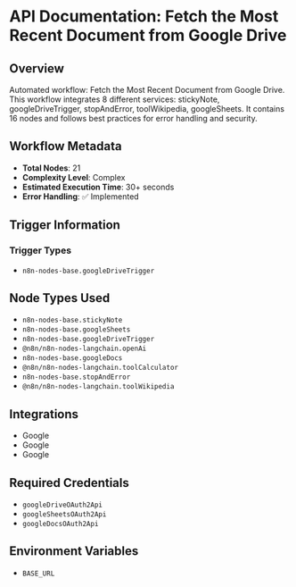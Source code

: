 # API Documentation: Fetch the Most Recent Document from Google Drive

## Overview
Automated workflow: Fetch the Most Recent Document from Google Drive. This workflow integrates 8 different services: stickyNote, googleDriveTrigger, stopAndError, toolWikipedia, googleSheets. It contains 16 nodes and follows best practices for error handling and security.

## Workflow Metadata
- **Total Nodes**: 21
- **Complexity Level**: Complex
- **Estimated Execution Time**: 30+ seconds
- **Error Handling**: ✅ Implemented

## Trigger Information
### Trigger Types
- `n8n-nodes-base.googleDriveTrigger`

## Node Types Used
- `n8n-nodes-base.stickyNote`
- `n8n-nodes-base.googleSheets`
- `n8n-nodes-base.googleDriveTrigger`
- `@n8n/n8n-nodes-langchain.openAi`
- `n8n-nodes-base.googleDocs`
- `@n8n/n8n-nodes-langchain.toolCalculator`
- `n8n-nodes-base.stopAndError`
- `@n8n/n8n-nodes-langchain.toolWikipedia`

## Integrations
- Google
- Google
- Google

## Required Credentials
- `googleDriveOAuth2Api`
- `googleSheetsOAuth2Api`
- `googleDocsOAuth2Api`

## Environment Variables
- `BASE_URL`
